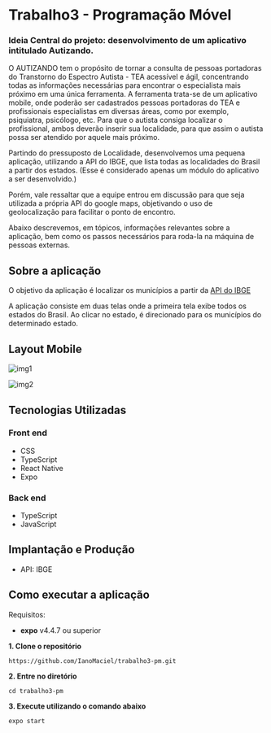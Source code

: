 # Trabalho3 - Programação Móvel

### Ideia Central do projeto: desenvolvimento de um aplicativo intitulado Autizando.


O AUTIZANDO tem o propósito de tornar a consulta de pessoas portadoras do Transtorno do Espectro Autista - TEA acessível e ágil, concentrando todas as informações necessárias para encontrar o especialista mais próximo em uma única ferramenta. A ferramenta trata-se de um aplicativo mobile, onde poderão ser cadastrados pessoas portadoras do TEA e profissionais especialistas em diversas áreas, como por exemplo, psiquiatra, psicólogo, etc. Para que o autista consiga localizar o profissional, ambos deverão inserir sua localidade, para que assim o autista possa ser atendido por aquele mais próximo.

Partindo do pressuposto de Localidade, desenvolvemos uma pequena aplicação, utilizando a API do IBGE, que lista todas as localidades do Brasil a partir dos estados. (Esse é considerado apenas um módulo do aplicativo a ser desenvolvido.)

Porém, vale ressaltar que a equipe entrou em discussão para que seja utilizada a própria API do google maps, objetivando o uso de geolocalização para facilitar o ponto de encontro.

Abaixo descrevemos, em tópicos, informações relevantes sobre a aplicação, bem como os passos necessários para roda-la na máquina de pessoas externas.

## Sobre a aplicação

O objetivo da aplicação é localizar os municípios a partir da [API do IBGE](https://servicodados.ibge.gov.br/api/docs/localidades#api-Municipios)

A aplicação consiste em duas telas onde a primeira tela exibe todos os estados do Brasil. Ao clicar no estado, é direcionado para os municípios do determinado estado.

## Layout Mobile
![img1](https://user-images.githubusercontent.com/71051791/133912905-ad07b272-77ff-4807-a565-378752da2998.jpeg)

![img2](https://user-images.githubusercontent.com/71051791/133912909-962b758f-ef85-484a-a77e-108ec8e522b9.jpeg)

## Tecnologias Utilizadas

### Front end
- CSS
- TypeScript
- React Native
- Expo
### Back end
- TypeScript
- JavaScript

## Implantação e Produção 
- API: IBGE

## Como executar a aplicação

Requisitos: 

- **expo** v4.4.7 ou superior

**1. Clone o repositório**
~~~
https://github.com/IanoMaciel/trabalho3-pm.git
~~~

**2. Entre no diretório** 
~~~
cd trabalho3-pm
~~~

**3. Execute utilizando o comando abaixo**
~~~
expo start
~~~
